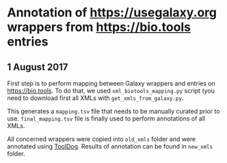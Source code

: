 # Annotation of https://usegalaxy.org wrappers from https://bio.tools entries

## 1 August 2017

First step is to perform mapping between Galaxy wrappers and entries on https://bio.tools.
To do that, we used `xml_biotools_mapping.py` script (you need to download first all XMLs with `get_xmls_from_galaxy.py`.

This generates a `mapping.tsv` file that needs to be manually curated prior to use. `final_mapping.tsv` file is finally used to perform annotations of all XMLs.

All concerned wrappers were copied into `old_xmls` folder and were annotated using [ToolDog](https://github.com/bio-tools/ToolDog). Results of annotation can be found in `new_xmls` folder.
